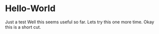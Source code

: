 # Hello-World
Just a test
Well this seems useful so far.
Lets try this one more time.
Okay this is a short cut.
